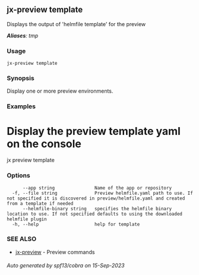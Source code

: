 ## jx-preview template

Displays the output of 'helmfile template' for the preview

***Aliases**: tmp*

### Usage

```
jx-preview template
```

### Synopsis

Display one or more preview environments.

### Examples

  # Display the preview template yaml on the console
  jx preview template

### Options

```
      --app string               Name of the app or repository
  -f, --file string              Preview helmfile.yaml path to use. If not specified it is discovered in preview/helmfile.yaml and created from a template if needed
      --helmfile-binary string   specifies the helmfile binary location to use. If not specified defaults to using the downloaded helmfile plugin
  -h, --help                     help for template
```

### SEE ALSO

* [jx-preview](jx-preview.md)	 - Preview commands

###### Auto generated by spf13/cobra on 15-Sep-2023
